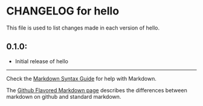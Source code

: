 # CHANGELOG for hello

This file is used to list changes made in each version of hello.

## 0.1.0:

* Initial release of hello

- - - 
Check the [Markdown Syntax Guide](http://daringfireball.net/projects/markdown/syntax) for help with Markdown.

The [Github Flavored Markdown page](http://github.github.com/github-flavored-markdown/) describes the differences between markdown on github and standard markdown.

